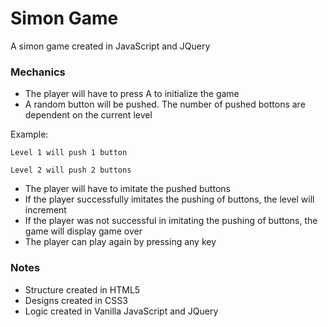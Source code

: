 # Simon Game
A simon game created in JavaScript and JQuery

### Mechanics
- The player will have to press A to initialize the game
- A random button will be pushed. The number of pushed bottons are dependent on the current level

Example:

`Level 1 will push 1 button`

`Level 2 will push 2 buttons`

- The player will have to imitate the pushed buttons
- If the player successfully imitates the pushing of buttons, the level will increment
- If the player was not successful in imitating the pushing of buttons, the game will display game over
- The player can play again by pressing any key

### Notes
- Structure created in HTML5
- Designs created in CSS3
- Logic created in Vanilla JavaScript and JQuery
